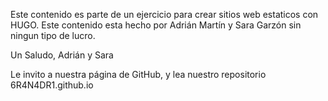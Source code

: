 Este contenido es parte de un ejercicio para crear sitios web estaticos con HUGO.
Este contenido esta hecho por Adrián Martín y Sara Garzón sin ningun tipo de lucro.

Un Saludo,
Adrián y Sara

Le invito a nuestra página de GitHub, y lea nuestro repositorio 6R4N4DR1.github.io
